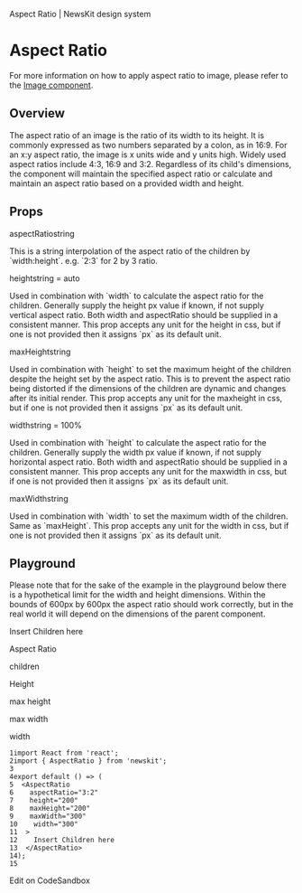 Aspect Ratio | NewsKit design system

Aspect Ratio
============

For more information on how to apply aspect ratio to image, please refer to the [Image component](/components/image/).

Overview
--------

The aspect ratio of an image is the ratio of its width to its height. It is commonly expressed as two numbers separated by a colon, as in 16:9. For an x:y aspect ratio, the image is x units wide and y units high. Widely used aspect ratios include 4:3, 16:9 and 3:2. Regardless of its child's dimensions, the component will maintain the specified aspect ratio or calculate and maintain an aspect ratio based on a provided width and height.

Props
-----

aspectRatiostring

This is a string interpolation of the aspect ratio of the children by \`width:height\`. e.g. \`2:3\` for 2 by 3 ratio.

heightstring = auto

Used in combination with \`width\` to calculate the aspect ratio for the children. Generally supply the height px value if known, if not supply vertical aspect ratio. Both width and aspectRatio should be supplied in a consistent manner. This prop accepts any unit for the height in css, but if one is not provided then it assigns \`px\` as its default unit.

maxHeightstring

Used in combination with \`height\` to set the maximum height of the children despite the height set by the aspect ratio. This is to prevent the aspect ratio being distorted if the dimensions of the children are dynamic and changes after its initial render. This prop accepts any unit for the maxheight in css, but if one is not provided then it assigns \`px\` as its default unit.

widthstring = 100%

Used in combination with \`height\` to calculate the aspect ratio for the children. Generally supply the width px value if known, if not supply horizontal aspect ratio. Both width and aspectRatio should be supplied in a consistent manner. This prop accepts any unit for the maxwidth in css, but if one is not provided then it assigns \`px\` as its default unit.

maxWidthstring

Used in combination with \`width\` to set the maximum width of the children. Same as \`maxHeight\`. This prop accepts any unit for the width in css, but if one is not provided then it assigns \`px\` as its default unit.

Playground
----------

Please note that for the sake of the example in the playground below there is a hypothetical limit for the width and height dimensions. Within the bounds of 600px by 600px the aspect ratio should work correctly, but in the real world it will depend on the dimensions of the parent component.

Insert Children here

Aspect Ratio

children

Height

max height

max width

width

    1import React from 'react';
    2import { AspectRatio } from 'newskit';
    3
    4export default () => (
    5  <AspectRatio
    6    aspectRatio="3:2"
    7    height="200"
    8    maxHeight="200"
    9    maxWidth="300"
    10    width="300"
    11  >
    12    Insert Children here
    13  </AspectRatio>
    14);
    15
    

Edit on CodeSandbox